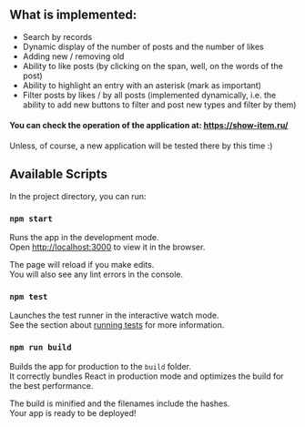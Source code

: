 ## What is implemented:

- Search by records
- Dynamic display of the number of posts and the number of likes
- Adding new / removing old
- Ability to like posts (by clicking on the span, well, on the words of the post)
- Ability to highlight an entry with an asterisk (mark as important)
- Filter posts by likes / by all posts (implemented dynamically, i.e. the ability to add new buttons to filter and post new types and filter by them)

#### You can check the operation of the application at: **https://show-item.ru/**
Unless, of course, a new application will be tested there by this time :)

## Available Scripts

In the project directory, you can run:

### `npm start`

Runs the app in the development mode.\
Open [http://localhost:3000](http://localhost:3000) to view it in the browser.

The page will reload if you make edits.\
You will also see any lint errors in the console.

### `npm test`

Launches the test runner in the interactive watch mode.\
See the section about [running tests](https://facebook.github.io/create-react-app/docs/running-tests) for more information.

### `npm run build`

Builds the app for production to the `build` folder.\
It correctly bundles React in production mode and optimizes the build for the best performance.

The build is minified and the filenames include the hashes.\
Your app is ready to be deployed!

